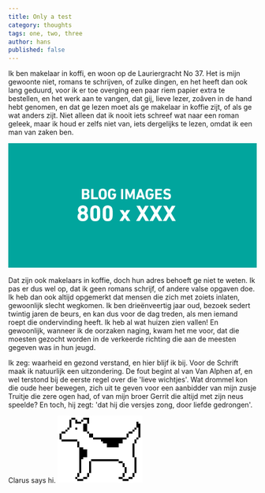 ```yaml
---
title: Only a test
category: thoughts
tags: one, two, three
author: hans
published: false
---
```


Ik ben makelaar in koffi, en woon op de Lauriergracht No 37. Het is mijn gewoonte niet, romans te schrijven, of zulke dingen, en het heeft dan ook lang geduurd, voor ik er toe overging een paar riem papier extra te bestellen, en het werk aan te vangen, dat gij, lieve lezer, zoâven in de hand hebt genomen, en dat ge lezen moet als ge makelaar in koffie zijt, of als ge wat anders zijt. Niet alleen dat ik nooit iets schreef wat naar een roman geleek, maar ik houd er zelfs niet van, iets dergelijks te lezen, omdat ik een man van zaken ben. 

![sample](03-17-test/sample.png)

Dat zijn ook makelaars in koffie, doch hun adres behoeft ge niet te weten. Ik pas er dus wel op, dat ik geen romans schrijf, of andere valse opgaven doe. Ik heb dan ook altijd opgemerkt dat mensen die zich met zoiets inlaten, gewoonlijk slecht wegkomen. Ik ben drieënveertig jaar oud, bezoek sedert twintig jaren de beurs, en kan dus voor de dag treden, als men iemand roept die ondervinding heeft. Ik heb al wat huizen zien vallen! En gewoonlijk, wanneer ik de oorzaken naging, kwam het me voor, dat die moesten gezocht worden in de verkeerde richting die aan de meesten gegeven was in hun jeugd.

Ik zeg: waarheid en gezond verstand, en hier blijf ik bij. Voor de Schrift maak ik natuurlijk een uitzondering. De fout begint al van Van Alphen af, en wel terstond bij de eerste regel over die 'lieve wichtjes'. Wat drommel kon die oude heer bewegen, zich uit te geven voor een aanbidder van mijn zusje Truitje die zere ogen had, of van mijn broer Gerrit die altijd met zijn neus speelde? En toch, hij zegt: 'dat hij die versjes zong, door liefde gedrongen'.

Clarus says hi. ![moof](03-17-test/dogcow.png)
